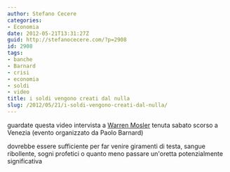 ```yaml
---
author: Stefano Cecere
categories:
- Economia
date: 2012-05-21T13:31:27Z
guid: http://stefanocecere.com/?p=2908
id: 2908
tags:
- banche
- Barnard
- crisi
- economia
- soldi
- video
title: i soldi vengono creati dal nulla
slug: /2012/05/21/i-soldi-vengono-creati-dal-nulla/
---
```


guardate questa video intervista a [Warren Mosler](http://it.wikipedia.org/wiki/Warren_Mosler) tenuta sabato scorso a Venezia (evento organizzato da Paolo Barnard)

dovrebbe essere sufficiente per far venire giramenti di testa, sangue ribollente, sogni profetici o quanto meno passare un'oretta potenzialmente significativa